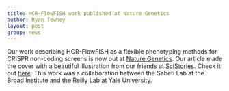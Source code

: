 ```yaml
---
title: HCR-FlowFISH work published at Nature Genetics 
author: Ryan Tewhey
layout: post
group: news
---
```


Our work describing HCR-FlowFISH as a flexible phenotyping methods for CRISPR non-coding screens is now out at [Nature Genetics](https://www.nature.com/articles/s41588-021-00900-4). Our article made the cover with a beautiful illustration from our friends at [SciStories](https://scistories.com/). Check it out [here](https://www.nature.com/ng/volumes/53/issues/8). This work was a collaboration between the Sabeti Lab at the Broad Institute and the Reilly Lab at Yale University.